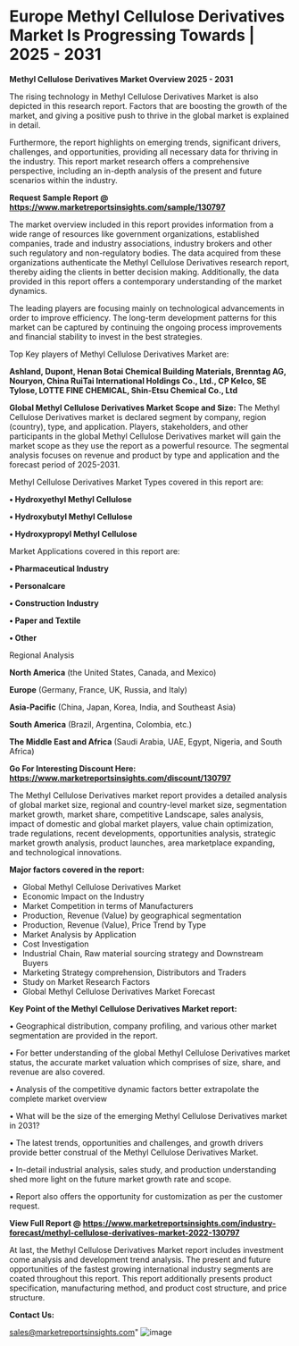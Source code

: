 # Europe Methyl Cellulose Derivatives Market Is Progressing Towards | 2025 - 2031

<Strong> Methyl Cellulose Derivatives Market Overview 2025 - 2031</strong>

The rising technology in Methyl Cellulose Derivatives Market is also depicted in this research report. Factors that are boosting the growth of the market, and giving a positive push to thrive in the global market is explained in detail.

Furthermore, the report highlights on emerging trends, significant drivers, challenges, and opportunities, providing all necessary data for thriving in the industry. This report market research offers a comprehensive perspective, including an in-depth analysis of the present and future scenarios within the industry.

<strong>Request Sample Report @ <a href=https://www.marketreportsinsights.com/sample/130797>https://www.marketreportsinsights.com/sample/130797</a></strong>

The market overview included in this report provides information from a wide range of resources like government organizations, established companies, trade and industry associations, industry brokers and other such regulatory and non-regulatory bodies. The data acquired from these organizations authenticate the Methyl Cellulose Derivatives research report, thereby aiding the clients in better decision making. Additionally, the data provided in this report offers a contemporary understanding of the market dynamics.

The leading players are focusing mainly on technological advancements in order to improve efficiency. The long-term development patterns for this market can be captured by continuing the ongoing process improvements and financial stability to invest in the best strategies.

Top Key players of Methyl Cellulose Derivatives Market are:

<strong>Ashland, Dupont, Henan Botai Chemical Building Materials, Brenntag AG, Nouryon, China RuiTai International Holdings Co., Ltd., CP Kelco, SE Tylose, LOTTE FINE CHEMICAL, Shin-Etsu Chemical Co., Ltd</strong>

<strong><b>Global Methyl Cellulose Derivatives Market Scope and Size:</b></strong>
The Methyl Cellulose Derivatives market is declared segment by company, region (country), type, and application. Players, stakeholders, and other participants in the global Methyl Cellulose Derivatives market will gain the market scope as they use the report as a powerful resource. The segmental analysis focuses on revenue and product by type and application and the forecast period of 2025-2031.

Methyl Cellulose Derivatives Market Types covered in this report are:

<strong>• Hydroxyethyl Methyl Cellulose

• Hydroxybutyl Methyl Cellulose

• Hydroxypropyl Methyl Cellulose</strong>

Market Applications covered in this report are:

<strong>• Pharmaceutical Industry

• Personalcare

• Construction Industry

• Paper and Textile

• Other</strong> 

Regional Analysis

<strong>North America</strong> (the United States, Canada, and Mexico)

<strong>Europe</strong> (Germany, France, UK, Russia, and Italy)

<strong>Asia-Pacific</strong> (China, Japan, Korea, India, and Southeast Asia)

<strong>South America</strong> (Brazil, Argentina, Colombia, etc.)

<strong>The Middle East and Africa</strong> (Saudi Arabia, UAE, Egypt, Nigeria, and South Africa)

<strong>Go For Interesting Discount Here: <a href=https://www.marketreportsinsights.com/discount/130797>https://www.marketreportsinsights.com/discount/130797</a></strong>

The Methyl Cellulose Derivatives market report provides a detailed analysis of global market size, regional and country-level market size, segmentation market growth, market share, competitive Landscape, sales analysis, impact of domestic and global market players, value chain optimization, trade regulations, recent developments, opportunities analysis, strategic market growth analysis, product launches, area marketplace expanding, and technological innovations.

<strong><b>Major factors covered in the report:</b></strong>
<ul>
  <li>Global Methyl Cellulose Derivatives Market </li>
  <li>Economic Impact on the Industry</li>
  <li>Market Competition in terms of Manufacturers</li>
  <li>Production, Revenue (Value) by geographical segmentation</li>
  <li>Production, Revenue (Value), Price Trend by Type</li>
  <li>Market Analysis by Application</li>
  <li>Cost Investigation</li>
  <li>Industrial Chain, Raw material sourcing strategy and Downstream Buyers</li>
  <li>Marketing Strategy comprehension, Distributors and Traders</li>
  <li>Study on Market Research Factors</li>
  <li>Global Methyl Cellulose Derivatives Market Forecast</li>
</ul>

<strong><b>Key Point of the Methyl Cellulose Derivatives Market report:</b></strong>

• Geographical distribution, company profiling, and various other market segmentation are provided in the report.

• For better understanding of the global Methyl Cellulose Derivatives market status, the accurate market valuation which comprises of size, share, and revenue are also covered.

• Analysis of the competitive dynamic factors better extrapolate the complete market overview

• What will be the size of the emerging Methyl Cellulose Derivatives market in 2031?

• The latest trends, opportunities and challenges, and growth drivers provide better construal of the Methyl Cellulose Derivatives Market.

• In-detail industrial analysis, sales study, and production understanding shed more light on the future market growth rate and scope.

• Report also offers the opportunity for customization as per the customer request.

<strong><b>View Full Report @ <a href=https://www.marketreportsinsights.com/industry-forecast/methyl-cellulose-derivatives-market-2022-130797>https://www.marketreportsinsights.com/industry-forecast/methyl-cellulose-derivatives-market-2022-130797</a></b></strong>


At last, the Methyl Cellulose Derivatives Market report includes investment come analysis and development trend analysis. The present and future opportunities of the fastest growing international industry segments are coated throughout this report. This report additionally presents product specification, manufacturing method, and product cost structure, and price structure.

<strong>Contact Us:</strong>

sales@marketreportsinsights.com"
![image](https://github.com/user-attachments/assets/8d717924-eb95-4154-a763-cd902bc1ae2b)
